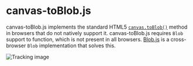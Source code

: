 canvas-toBlob.js
================

canvas-toBlob.js implements the standard HTML5 [`canvas.toBlob()`][1] method in browsers that
do not natively support it. canvas-toBlob.js requires `Blob` support to function,
which is not present in all browsers. [Blob.js][2] is a cross-browser `Blob`
implementation that solves this.

![Tracking image](https://in.getclicky.com/212712ns.gif)

  [1]: http://www.w3.org/TR/html5/the-canvas-element.html
  [2]: https://github.com/eligrey/Blob.js
